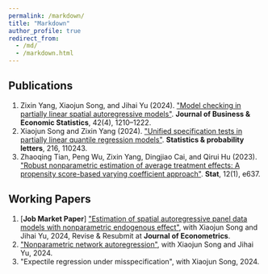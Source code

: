 ```yaml
---
permalink: /markdown/
title: "Markdown"
author_profile: true
redirect_from: 
  - /md/
  - /markdown.html
---
```


## Publications
1. Zixin Yang, Xiaojun Song, and Jihai Yu (2024). ["Model checking in partially linear spatial autoregressive models"](https://doi.org/10.1080/07350015.2024.2301958). **Journal of Business & Economic Statistics**, 42(4), 1210–1222.
2. Xiaojun Song and Zixin Yang (2024). ["Unified specification tests in partially linear quantile regression models"](https://doi.org/10.1016/j.spl.2024.110243). **Statistics & probability letters**, 216, 110243.
3. Zhaoqing Tian, Peng Wu, Zixin Yang, Dingjiao Cai, and Qirui Hu (2023). ["Robust nonparametric estimation of average treatment effects: A propensity score-based varying coefficient approach"](https://onlinelibrary.wiley.com/doi/10.1002/sta4.637). **Stat**, 12(1), e637.

## Working Papers
1. [**Job Market Paper**] ["Estimation of spatial autoregressive panel data models with nonparametric endogenous effect"](..files//NLSAR.pdf), with Xiaojun Song and Jihai Yu, 2024, Revise & Resubmit at **Journal of Econometrics**.
2. ["Nonparametric network autoregression"](..files//NLNAR.pdf), with Xiaojun Song and Jihai Yu, 2024.
3. "Expectile regression under misspecification", with Xiaojun Song, 2024.

